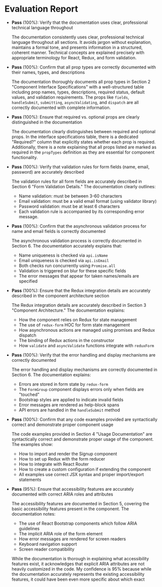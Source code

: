 # Evaluation Report

- **Pass** (100%): Verify that the documentation uses clear, professional technical language throughout

    The documentation consistently uses clear, professional technical language throughout all sections. It avoids jargon without explanation, maintains a formal tone, and presents information in a structured, coherent manner. Technical concepts are explained precisely with appropriate terminology for React, Redux, and form validation.

- **Pass** (100%): Confirm that all prop types are correctly documented with their names, types, and descriptions

    The documentation thoroughly documents all prop types in Section 2 "Component Interface Specifications" with a well-structured table including prop names, types, descriptions, required status, default values, and validation requirements. The props like `fields`, `handleSubmit`, `submitting`, `asyncValidating`, and `dispatch` are all correctly documented with complete information.

- **Pass** (100%): Ensure that required vs. optional props are clearly distinguished in the documentation

    The documentation clearly distinguishes between required and optional props. In the interface specifications table, there is a dedicated "Required?" column that explicitly states whether each prop is required. Additionally, there is a note explaining that all props listed are marked as required in the `propTypes` definition as they are essential for component functionality.

- **Pass** (100%): Verify that validation rules for form fields (name, email, password) are accurately described

    The validation rules for all form fields are accurately described in Section 6 "Form Validation Details." The documentation clearly outlines:
    - Name validation: must be between 3-60 characters
    - Email validation: must be a valid email format (using validator library)
    - Password validation: must be at least 6 characters
    - Each validation rule is accompanied by its corresponding error message.

- **Pass** (100%): Confirm that the asynchronous validation process for name and email fields is correctly documented

    The asynchronous validation process is correctly documented in Section 6. The documentation accurately explains that:
    - Name uniqueness is checked via `api.isName`
    - Email uniqueness is checked via `api.isEmail`
    - Both checks run concurrently using `Promise.all`
    - Validation is triggered on blur for these specific fields
    - The error messages that appear for taken names/emails are specified

- **Pass** (100%): Ensure that the Redux integration details are accurately described in the component architecture section

    The Redux integration details are accurately described in Section 3 "Component Architecture." The documentation explains:
    - How the component relies on Redux for state management
    - The use of `redux-form` HOC for form state management
    - How asynchronous actions are managed using promises and Redux dispatch
    - The binding of Redux actions in the constructor
    - How `validate` and `asyncValidate` functions integrate with `reduxForm`

- **Pass** (100%): Verify that the error handling and display mechanisms are correctly documented

    The error handling and display mechanisms are correctly documented in Section 6. The documentation explains:
    - Errors are stored in form state by `redux-form`
    - The `FormGroup` component displays errors only when fields are "touched"
    - Bootstrap styles are applied to indicate invalid fields
    - Error messages are rendered as help-block spans
    - API errors are handled in the `handleSubmit` method

- **Pass** (100%): Confirm that any code examples provided are syntactically correct and demonstrate proper component usage

    The code examples provided in Section 4 "Usage Documentation" are syntactically correct and demonstrate proper usage of the component. The examples show:
    - How to import and render the Signup component
    - How to set up Redux with the form reducer
    - How to integrate with React Router
    - How to create a custom configuration if extending the component
    - All examples use correct JSX syntax and proper import/export statements

- **Pass** (95%): Ensure that accessibility features are accurately documented with correct ARIA roles and attributes

    The accessibility features are documented in Section 5, covering the basic accessibility features present in the component. The documentation notes:
    - The use of React Bootstrap components which follow ARIA guidelines
    - The implicit ARIA role of the form element
    - How error messages are rendered for screen readers
    - Keyboard navigation support
    - Screen reader compatibility

    While the documentation is thorough in explaining what accessibility features exist, it acknowledges that explicit ARIA attributes are not heavily customized in the code. My confidence is 95% because while the documentation accurately represents the existing accessibility features, it could have been even more specific about which exact